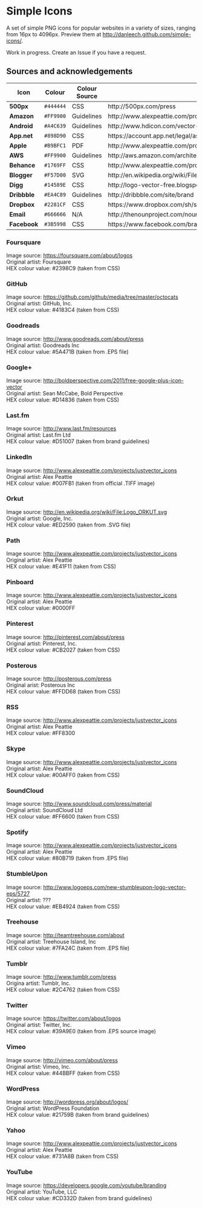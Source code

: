 # Simple Icons

A set of simple PNG icons for popular websites in a variety of sizes, ranging from 16px to 4096px. Preview them at http://danleech.github.com/simple-icons/. 

Work in progress. Create an Issue if you have a request.

## Sources and acknowledgements

<table>
	<thead>
		<tr>
			<th>Icon</th>
			<th>Colour</th>
			<th>Colour Source</th>
			<th>Image Source</th>
		</tr>
	</thead>
	<tbody>
		<tr>
			<td><strong>500px</strong></td>
			<td><code>#444444</code></td>
			<td>CSS</td>
			<td>http://500px.com/press</td>
		</tr>
		<tr>
			<td><strong>Amazon</strong></td>
			<td><code>#FF9900</code></td>
			<td>Guidelines</td>
			<td>http://www.alexpeattie.com/projects/justvector_icons</td>
		</tr>
		<tr>
			<td><strong>Android</strong></td>
			<td><code>#A4C639</code></td>
			<td>Guidelines</td>
			<td>http://www.hdicon.com/vector-logos/android-robot</td>
		</tr>
		<tr>
			<td><strong>App.net</strong></td>
			<td><code>#898D90</code></td>
			<td>CSS</td>
			<td>https://account.app.net/legal/assets</td>
		</tr>
		<tr>
			<td><strong>Apple</strong></td>
			<td><code>#B9BFC1</code></td>
			<td>PDF</td>
			<td>http://www.alexpeattie.com/projects/justvector_icons</td>
		</tr>
		<tr>
			<td><strong>AWS</strong></td>
			<td><code>#FF9900</code></td>
			<td>Guidelines</td>
			<td>http://aws.amazon.com/architecture/icons</td>
		</tr>
		<tr>
			<td><strong>Behance</strong></td>
			<td><code>#1769FF</code></td>
			<td>CSS</td>
			<td>http://www.alexpeattie.com/projects/justvector_icons</td>
		</tr>
		<tr>
			<td><strong>Blogger</strong></td>
			<td><code>#F57D00</code></td>
			<td>SVG</td>
			<td>http://en.wikipedia.org/wiki/File:Blogger.svg</td>
		</tr>
		<tr>
			<td><strong>Digg</strong></td>
			<td><code>#14589E</code></td>
			<td>CSS</td>
			<td>http://logo-vector-free.blogspot.co.uk/2009/09/digg-logo-vector-ii.html</td>
		</tr>
		<tr>
			<td><strong>Dribbble</strong></td>
			<td><code>#EA4C89</code></td>
			<td>Guidelines</td>
			<td>http://dribbble.com/site/brand</td>
		</tr>
		<tr>
			<td><strong>Dropbox</strong></td>
			<td><code>#2281CF</code></td>
			<td>CSS</td>
			<td>https://www.dropbox.com/sh/sf6whlu5dae4869/lHmM1DJilW/Dropbox%20Logos</td>
		</tr>
		<tr>
			<td><strong>Email</strong></td>
			<td><code>#666666</code></td>
			<td>N/A</td>
			<td>http://thenounproject.com/noun/mail/#icon-No90</td>
		</tr>
		<tr>
			<td><strong>Facebook</strong></td>
			<td><code>#3B5998</code></td>
			<td>CSS</td>
			<td>https://www.facebook.com/brandpermissions/logos.php</td>
		</tr>
	</tbody>
</table>


### Foursquare
Image source: https://foursquare.com/about/logos  
Original artist: Foursquare  
HEX colour value: #2398C9 (taken from CSS)

### GitHub
Image source: https://github.com/github/media/tree/master/octocats  
Original artist: GitHub, Inc.  
HEX colour value: #4183C4 (taken from CSS)

### Goodreads
Image source: http://www.goodreads.com/about/press  
Original artist: Goodreads Inc  
HEX colour value: #5A471B (taken from .EPS file)

### Google+
Image source: http://boldperspective.com/2011/free-google-plus-icon-vector  
Original artist: Sean McCabe, Bold Perspective  
HEX colour value: #D14836 (taken from CSS)

### Last.fm
Image source: http://www.last.fm/resources  
Original artist: Last.fm Ltd  
HEX colour value: #D51007 (taken from brand guidelines)

### LinkedIn
Image source: http://www.alexpeattie.com/projects/justvector_icons  
Original artist: Alex Peattie  
HEX colour value: #007FB1 (taken from official .TIFF image)

### Orkut
Image source: http://en.wikipedia.org/wiki/File:Logo_ORKUT.svg  
Original artist: Google, Inc.  
HEX colour value: #ED2590 (taken from .SVG file)

### Path
Image source: http://www.alexpeattie.com/projects/justvector_icons  
Original artist: Alex Peattie  
HEX colour value: #E41F11 (taken from CSS)

### Pinboard
Image source: http://www.alexpeattie.com/projects/justvector_icons  
Original artist: Alex Peattie  
HEX colour value: #0000FF

### Pinterest
Image source: http://pinterest.com/about/press  
Original artist: Pinterest, Inc.  
HEX colour value: #CB2027 (taken from CSS)

### Posterous
Image source: http://posterous.com/press  
Original arist: Posterous Inc  
HEX colour value: #FFDD68 (taken from CSS)

### RSS
Image source: http://www.alexpeattie.com/projects/justvector_icons  
Original artist: Alex Peattie  
HEX colour value: #FF8300

### Skype
Image source: http://www.alexpeattie.com/projects/justvector_icons  
Original artist: Alex Peattie  
HEX colour value: #00AFF0 (taken from CSS)

### SoundCloud
Image source: http://www.soundcloud.com/press/material  
Original artist: SoundCloud Ltd  
HEX colour value: #FF6600 (taken from CSS)

### Spotify
Image source: http://www.alexpeattie.com/projects/justvector_icons  
Original artist: Alex Peattie  
HEX colour value: #80B719 (taken from .EPS file)

### StumbleUpon
Image source: http://www.logoeps.com/new-stumbleupon-logo-vector-eps/5727  
Original artist: ???  
HEX colour value: #EB4924 (taken from CSS)

### Treehouse
Image source: http://teamtreehouse.com/about  
Original artist: Treehouse Island, Inc  
HEX colour value: #7FA24C (taken from .EPS file)

### Tumblr
Image source: http://www.tumblr.com/press  
Origina artist: Tumblr, Inc.  
HEX colour value: #2C4762 (taken from CSS)

### Twitter
Image source: https://twitter.com/about/logos  
Original artist: Twitter, Inc.  
HEX colour value: #39A9E0 (taken from .EPS source image)

### Vimeo
Image source: http://vimeo.com/about/press  
Original artist: Vimeo, Inc.  
HEX colour value: #44BBFF (taken from CSS)

### WordPress
Image source: http://wordpress.org/about/logos/  
Original artist: WordPress Foundation  
HEX colour value: #21759B (taken from brand guidelines)

### Yahoo
Image source: http://www.alexpeattie.com/projects/justvector_icons  
Original artist: Alex Peattie  
HEX colour value: #731A8B (taken from CSS)

### YouTube
Image source: https://developers.google.com/youtube/branding  
Original artist: YouTube, LLC  
HEX colour value: #CD332D (taken from brand guidelines)